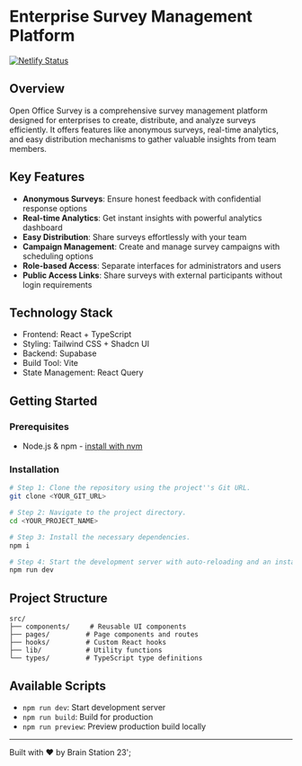 # Enterprise Survey Management Platform
[![Netlify Status](https://api.netlify.com/api/v1/badges/21e5b7b9-c3d0-40ef-baa1-806cafff897a/deploy-status)](https://app.netlify.com/sites/openofficesurvey/deploys)


## Overview
Open Office Survey is a comprehensive survey management platform designed for enterprises to create, distribute, and analyze surveys efficiently. It offers features like anonymous surveys, real-time analytics, and easy distribution mechanisms to gather valuable insights from team members.

## Key Features
- **Anonymous Surveys**: Ensure honest feedback with confidential response options
- **Real-time Analytics**: Get instant insights with powerful analytics dashboard
- **Easy Distribution**: Share surveys effortlessly with your team
- **Campaign Management**: Create and manage survey campaigns with scheduling options
- **Role-based Access**: Separate interfaces for administrators and users
- **Public Access Links**: Share surveys with external participants without login requirements

## Technology Stack
- Frontend: React + TypeScript
- Styling: Tailwind CSS + Shadcn UI
- Backend: Supabase
- Build Tool: Vite
- State Management: React Query

## Getting Started

### Prerequisites
- Node.js & npm - [install with nvm](https://github.com/nvm-sh/nvm#installing-and-updating)

### Installation

```sh
# Step 1: Clone the repository using the project''s Git URL.
git clone <YOUR_GIT_URL>

# Step 2: Navigate to the project directory.
cd <YOUR_PROJECT_NAME>

# Step 3: Install the necessary dependencies.
npm i

# Step 4: Start the development server with auto-reloading and an instant preview.
npm run dev
```

## Project Structure
```
src/
├── components/     # Reusable UI components
├── pages/         # Page components and routes
├── hooks/         # Custom React hooks
├── lib/           # Utility functions
└── types/         # TypeScript type definitions
```

## Available Scripts
- `npm run dev`: Start development server
- `npm run build`: Build for production
- `npm run preview`: Preview production build locally


---

Built with ❤️ by Brain Station 23';

